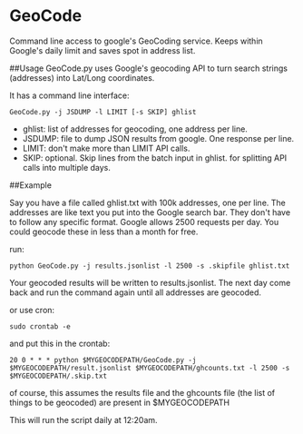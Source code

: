 GeoCode
=======

Command line access to google's GeoCoding service. Keeps within Google's daily limit and saves spot in address list.

##Usage
GeoCode.py uses Google's geocoding API to turn search strings (addresses) into Lat/Long coordinates.

It has a command line interface:


    GeoCode.py -j JSDUMP -l LIMIT [-s SKIP] ghlist

- ghlist: list of addresses for geocoding, one address per line.
- JSDUMP: file to dump JSON results from google. One response per line.
- LIMIT: don't make more than LIMIT API calls.
- SKIP: optional. Skip lines from the batch input in ghlist. for splitting API calls into multiple days.

##Example

Say you have a file called ghlist.txt with 100k addresses, one per line. The addresses are like text you put into the Google search bar. They don't have to follow any specific format. Google allows 2500 requests per day. You could geocode these in less than a month for free.

run:


    python GeoCode.py -j results.jsonlist -l 2500 -s .skipfile ghlist.txt

Your geocoded results will be written to results.jsonlist. The next day come back and run the command again until all addresses are geocoded.

or use cron:


    sudo crontab -e

and put this in the crontab:


    20 0 * * * python $MYGEOCODEPATH/GeoCode.py -j $MYGEOCODEPATH/result.jsonlist $MYGEOCODEPATH/ghcounts.txt -l 2500 -s $MYGEOCODEPATH/.skip.txt

of course, this assumes the results file and the ghcounts file (the list of things to be geocoded) are present in $MYGEOCODEPATH

This will run the script daily at 12:20am.



